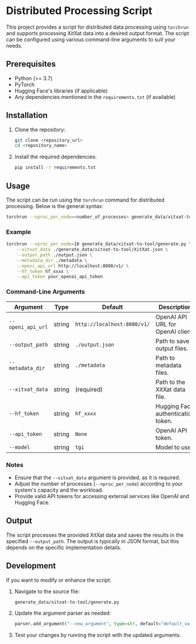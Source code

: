 # Distributed Processing Script

This project provides a script for distributed data processing using `torchrun` and supports processing XitXat data into a desired output format. The script can be configured using various command-line arguments to suit your needs.

## Prerequisites

- Python (>= 3.7)
- PyTorch
- Hugging Face's libraries (if applicable)
- Any dependencies mentioned in the `requirements.txt` (if available)

## Installation

1. Clone the repository:
    ```bash
    git clone <repository_url>
    cd <repository_name>
    ```
2. Install the required dependencies:
    ```bash
    pip install -r requirements.txt
    ```

## Usage

The script can be run using the `torchrun` command for distributed processing. Below is the general syntax:

```bash
torchrun --nproc_per_node=<number_of_processes> generate_data/xitxat-to-tool/generate.py --xitxat_data <path_to_xitxat_data_file> [other_arguments]
```

### Example

```bash
torchrun --nproc_per_node=10 generate_data/xitxat-to-tool/generate.py \
    --xitxat_data ./generate_data/xitxat-to-tool/XitXat.json \
    --output_path ./output.json \
    --metadata_dir ./metadata \
    --openi_api_url http://localhost:8080/v1/ \
    --hf_token hf_xxxx \
    --api_token your_openai_api_token
```

### Command-Line Arguments

| Argument          | Type   | Default                        | Description                                                                 |
|-------------------|--------|--------------------------------|-----------------------------------------------------------------------------|
| `--openi_api_url` | string | `http://localhost:8080/v1/`    | OpenAI API URL for OpenAI client.                                           |
| `--output_path`   | string | `./output.json`                | Path to save output files.                                                  |
| `--metadata_dir`  | string | `./metadata`                   | Path to metadata files.                                                     |
| `--xitxat_data`   | string | (required)                     | Path to the XitXat data file.                                               |
| `--hf_token`      | string | `hf_xxxx`                      | Hugging Face authentication token.                                          |
| `--api_token`     | string | `None`                         | OpenAI API token.                                                           |
| `--model`         | string | `tgi`                          | Model to use.                                                               |

### Notes

- Ensure that the `--xitxat_data` argument is provided, as it is required.
- Adjust the number of processes (`--nproc_per_node`) according to your system's capacity and the workload.
- Provide valid API tokens for accessing external services like OpenAI and Hugging Face.

## Output

The script processes the provided XitXat data and saves the results in the specified `--output_path`. The output is typically in JSON format, but this depends on the specific implementation details.

## Development

If you want to modify or enhance the script:

1. Navigate to the source file:
    ```bash
    generate_data/xitxat-to-tool/generate.py
    ```
2. Update the argument parser as needed:
    ```python
    parser.add_argument("--new_argument", type=str, default="default_value", help="Description of the new argument.")
    ```
3. Test your changes by running the script with the updated arguments.
